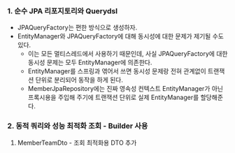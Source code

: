### 1. 순수 JPA 리포지토리와 Querydsl
- JPAQueryFactory는 편한 방식으로 생성하자.
- EntityManager와 JPAQueryFactory에 대해 동시성에 대한 문제가 제기될 수도 있다.
  - 이는 모든 멀티스레드에서 사용하기 때문인데, 사실 JPAQueryFactory에 대한 동시성 문제는 모두 EntityManager에 의존한다.
  - EntityManager를 스프링과 엮어서 쓰면 동시성 문제랑 전혀 관계없이 트랜잭션 단위로 분리되어 동작을 하게 된다.
  - MemberJpaRepository에는 진짜 영속성 컨텍스트 EntityManager가 아닌 프록시용을 주입해 주기에 트랜잭션 단위로 실제 EntityManager를 할당해준다.

### 2. 동적 쿼리와 성능 최적화 조회 - Builder 사용
1. MemberTeamDto - 조회 최적화용 DTO 추가